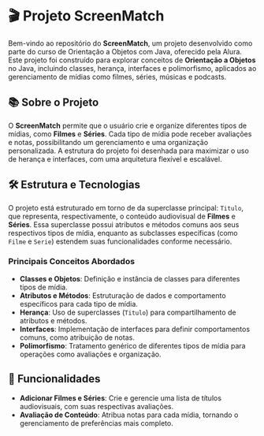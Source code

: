 # 🎬 Projeto ScreenMatch

Bem-vindo ao repositório do **ScreenMatch**, um projeto desenvolvido como parte do curso de Orientação a Objetos com Java, oferecido pela Alura. Este projeto foi construído para explorar conceitos de **Orientação a Objetos** no Java, incluindo classes, herança, interfaces e polimorfismo, aplicados ao gerenciamento de mídias como filmes, séries, músicas e podcasts.

## 📚 Sobre o Projeto

O **ScreenMatch** permite que o usuário crie e organize diferentes tipos de mídias, como **Filmes** e **Séries**. Cada tipo de mídia pode receber avaliações e notas, possibilitando um gerenciamento e uma organização personalizada. A estrutura do projeto foi desenhada para maximizar o uso de herança e interfaces, com uma arquitetura flexível e escalável.

## 🛠️ Estrutura e Tecnologias

O projeto está estruturado em torno de da superclasse principal: `Titulo`, que representa, respectivamente, o conteúdo audiovisual de **Filmes** e **Séries**. Essa superclasse possui atributos e métodos comuns aos seus respectivos tipos de mídia, enquanto as subclasses específicas (como `Filme` e `Serie`) estendem suas funcionalidades conforme necessário.

### Principais Conceitos Abordados

- **Classes e Objetos**: Definição e instância de classes para diferentes tipos de mídia.
- **Atributos e Métodos**: Estruturação de dados e comportamento específicos para cada tipo de mídia.
- **Herança**: Uso de superclasses (`Titulo`) para compartilhamento de atributos e métodos.
- **Interfaces**: Implementação de interfaces para definir comportamentos comuns, como atribuição de notas.
- **Polimorfismo**: Tratamento genérico de diferentes tipos de mídia para operações como avaliações e organização.

## 📝 Funcionalidades

- **Adicionar Filmes e Séries**: Crie e gerencie uma lista de títulos audiovisuais, com suas respectivas avaliações.
- **Avaliação de Conteúdo**: Atribua notas para cada mídia, tornando o gerenciamento de preferências mais completo.
